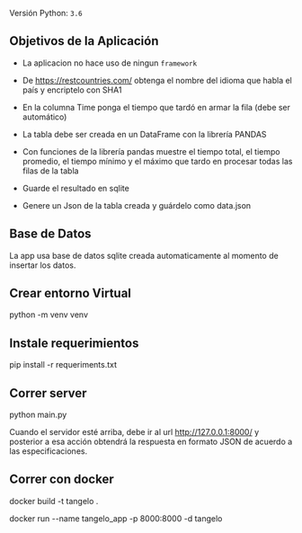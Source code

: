 Versión Python: `3.6`

## Objetivos de la Aplicación

- La aplicacion no hace uso de ningun `framework`

- De https://restcountries.com/ obtenga el nombre del idioma que habla el país y encriptelo con SHA1 

- En la columna Time ponga el tiempo que tardó en armar la fila (debe ser automático)

- La tabla debe ser creada en un DataFrame con la librería PANDAS 

- Con funciones de la librería pandas muestre el tiempo total, el tiempo promedio, el tiempo mínimo y el máximo que tardo en procesar todas las filas de la tabla

- Guarde el resultado en sqlite

- Genere un Json de la tabla creada y guárdelo como data.json


## Base de Datos

La app usa base de datos sqlite creada automaticamente al momento de insertar los datos.


## Crear entorno Virtual

python -m venv venv


## Instale requerimientos

pip install -r requeriments.txt

## Correr server

python main.py

Cuando el servidor esté arriba, debe ir al url  http://127.0.0.1:8000/ y posterior a esa acción obtendrá la respuesta en formato JSON de acuerdo a las especificaciones.


## Correr con docker 

docker build -t tangelo .

docker run --name tangelo_app -p 8000:8000 -d tangelo

